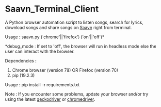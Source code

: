 # Saavn_Terminal_Client

A Python browser automation script to listen songs, search for lyrics, download songs and share songs on [Saavn](http://jiosaavn.com) right from terminal.

Usage : saavn.py ('chrome'||'firefox') ('on'||'off')*

\*debug_mode : If set to 'off', the browser will run in headless mode else the user can interact with the browser.

Dependencies :
1) Chrome browser (version 78) OR Firefox (version 70)
2) pip (19.2.3)

Usage : pip install -r requirements.txt

Note : If you encounter some problems, update your browser and/or try using the latest [geckodriver](https://github.com/mozilla/geckodriver/releases) or [chromedriver](https://chromedriver.chromium.org/downloads).
